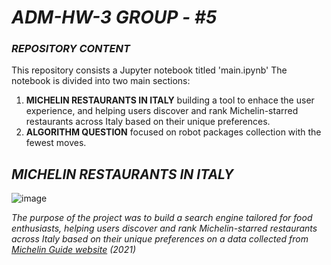 
# *ADM-HW-3*   *GROUP - #5*

### *REPOSITORY CONTENT*

This repository consists a Jupyter notebook titled 'main.ipynb' The notebook is divided into two main sections:

1. __MICHELIN RESTAURANTS IN ITALY__ building a tool to enhace the user experience, and helping users discover and rank Michelin-starred restaurants across Italy based on their unique preferences.
2. __ALGORITHM QUESTION__ focused on robot packages collection with the fewest moves.

## *MICHELIN RESTAURANTS IN ITALY*

![image](https://github.com/user-attachments/assets/b2856b1d-d767-4790-b222-628a40204bde)


*The purpose of the project was to build a search engine tailored for food enthusiasts, helping users discover and rank Michelin-starred restaurants across Italy based on their unique preferences on a data collected from [Michelin Guide website](https://guide.michelin.com/en/it/restaurants) (2021)* 

